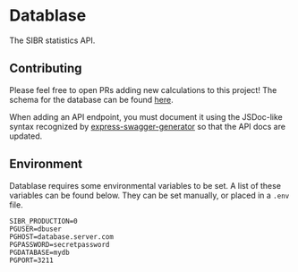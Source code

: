 # Datablase

The SIBR statistics API.

## Contributing

Please feel free to open PRs adding new calculations to this project! The schema for the database can 
be found [here](https://github.com/Society-for-Internet-Blaseball-Research/sibr-ops/blob/master/sibr-postgres-schema.sql).

When adding an API endpoint, you must document it using the JSDoc-like syntax recognized by
[express-swagger-generator](https://github.com/pgroot/express-swagger-generator/blob/master/package.json) so that the
API docs are updated.

## Environment 
Datablase requires some environmental variables to be set. A list of these variables can be found below. They can be set manually, or placed in a `.env` file.

```
SIBR_PRODUCTION=0
PGUSER=dbuser
PGHOST=database.server.com
PGPASSWORD=secretpassword
PGDATABASE=mydb
PGPORT=3211
```
